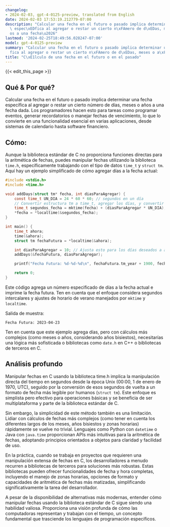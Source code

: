 ```yaml
---
changelog:
- 2024-02-03, gpt-4-0125-preview, translated from English
date: 2024-02-03 17:53:19.212779-07:00
description: "Calcular una fecha en el futuro o pasado implica determinar una fecha\
  \ espec\xEDfica al agregar o restar un cierto n\xFAmero de d\xEDas, meses o a\xF1\
  os a una fecha\u2026"
lastmod: '2024-02-25T18:49:56.028247-07:00'
model: gpt-4-0125-preview
summary: "Calcular una fecha en el futuro o pasado implica determinar una fecha espec\xED\
  fica al agregar o restar un cierto n\xFAmero de d\xEDas, meses o a\xF1os a una fecha\u2026"
title: "C\xE1lculo de una fecha en el futuro o en el pasado"
---
```


{{< edit_this_page >}}

## Qué & Por qué?
Calcular una fecha en el futuro o pasado implica determinar una fecha específica al agregar o restar un cierto número de días, meses o años a una fecha dada. Los programadores hacen esto para tareas como programar eventos, generar recordatorios o manejar fechas de vencimiento, lo que lo convierte en una funcionalidad esencial en varias aplicaciones, desde sistemas de calendario hasta software financiero.

## Cómo:
Aunque la biblioteca estándar de C no proporciona funciones directas para la aritmética de fechas, puedes manipular fechas utilizando la biblioteca `time.h`, específicamente trabajando con el tipo de datos `time_t` y `struct tm`. Aquí hay un ejemplo simplificado de cómo agregar días a la fecha actual:

```c
#include <stdio.h>
#include <time.h>

void addDays(struct tm* fecha, int diasParaAgregar) {
    const time_t UN_DIA = 24 * 60 * 60; // segundos en un día
    // Convertir estructura tm a time_t, agregar los días, y convertir de vuelta
    time_t segundos_fecha = mktime(fecha) + (diasParaAgregar * UN_DIA);
    *fecha = *localtime(&segundos_fecha);
}

int main() {
    time_t ahora;
    time(&ahora);
    struct tm fechaFutura = *localtime(&ahora);

    int diasParaAgregar = 10; // Ajusta esto para los días deseados a agregar
    addDays(&fechaFutura, diasParaAgregar);

    printf("Fecha Futura: %d-%d-%d\n", fechaFutura.tm_year + 1900, fechaFutura.tm_mon + 1, fechaFutura.tm_mday);

    return 0;
}
```

Este código agrega un número especificado de días a la fecha actual e imprime la fecha futura. Ten en cuenta que el enfoque considera segundos intercalares y ajustes de horario de verano manejados por `mktime` y `localtime`.

Salida de muestra:

```
Fecha Futura: 2023-04-23
```

Ten en cuenta que este ejemplo agrega días, pero con cálculos más complejos (como meses o años, considerando años bisiestos), necesitarías una lógica más sofisticada o bibliotecas como `date.h` en C++ o bibliotecas de terceros en C.

## Análisis profundo
Manipular fechas en C usando la biblioteca time.h implica la manipulación directa del tiempo en segundos desde la época Unix (00:00, 1 de enero de 1970, UTC), seguido por la conversión de esos segundos de vuelta a un formato de fecha más legible por humanos (`struct tm`). Este enfoque es simplista pero efectivo para operaciones básicas y se beneficia de ser multiplataforma y parte de la biblioteca estándar de C.

Sin embargo, la simplicidad de este método también es una limitación. Lidiar con cálculos de fechas más complejos (como tener en cuenta los diferentes largos de los meses, años bisiestos y zonas horarias) rápidamente se vuelve no trivial. Lenguajes como Python con `datetime` o Java con `java.time` proporcionan APIs más intuitivas para la aritmética de fechas, adoptando principios orientados a objetos para claridad y facilidad de uso.

En la práctica, cuando se trabaja en proyectos que requieren una manipulación extensa de fechas en C, los desarrolladores a menudo recurren a bibliotecas de terceros para soluciones más robustas. Estas bibliotecas pueden ofrecer funcionalidades de fecha y hora completas, incluyendo el manejo de zonas horarias, opciones de formato y capacidades de aritmética de fechas más matizadas, simplificando significativamente la tarea del desarrollador.

A pesar de la disponibilidad de alternativas más modernas, entender cómo manipular fechas usando la biblioteca estándar de C sigue siendo una habilidad valiosa. Proporciona una visión profunda de cómo las computadoras representan y trabajan con el tiempo, un concepto fundamental que trasciende los lenguajes de programación específicos.
